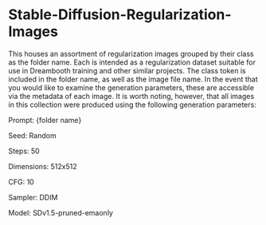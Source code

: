 # Stable-Diffusion-Regularization-Images

This houses an assortment of regularization images grouped by their class as the folder name. Each is intended as a regularization dataset suitable for use in Dreambooth training and other similar projects. The class token is included in the folder name, as well as the image file name. In the event that you would like to examine the generation parameters, these are accessible via the metadata of each image. It is worth noting, however, that all images in this collection were produced using the following generation parameters:

Prompt: {folder name}

Seed: Random

Steps: 50

Dimensions: 512x512

CFG: 10

Sampler: DDIM

Model: SDv1.5-pruned-emaonly

